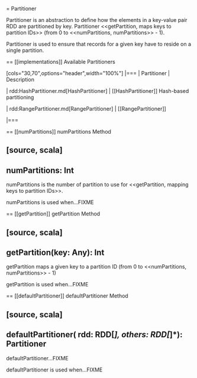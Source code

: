 = Partitioner

Partitioner is an abstraction to define how the elements in a key-value pair RDD are partitioned by key. Partitioner <<getPartition, maps keys to partition IDs>> (from 0 to <<numPartitions, numPartitions>> - 1).

Partitioner is used to ensure that records for a given key have to reside on a single partition.

== [[implementations]] Available Partitioners

[cols="30,70",options="header",width="100%"]
|===
| Partitioner
| Description

| rdd:HashPartitioner.md[HashPartitioner]
| [[HashPartitioner]] Hash-based partitioning

| rdd:RangePartitioner.md[RangePartitioner]
| [[RangePartitioner]]

|===

== [[numPartitions]] numPartitions Method

[source, scala]
----
numPartitions: Int
----

numPartitions is the number of partition to use for <<getPartition, mapping keys to partition IDs>>.

numPartitions is used when...FIXME

== [[getPartition]] getPartition Method

[source, scala]
----
getPartition(key: Any): Int
----

getPartition maps a given key to a partition ID (from 0 to <<numPartitions, numPartitions>> - 1)

getPartition is used when...FIXME

== [[defaultPartitioner]] defaultPartitioner Method

[source, scala]
----
defaultPartitioner(
  rdd: RDD[_],
  others: RDD[_]*): Partitioner
----

defaultPartitioner...FIXME

defaultPartitioner is used when...FIXME
